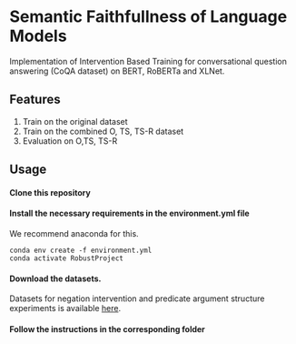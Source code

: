 # Semantic Faithfullness of Language Models

Implementation of Intervention Based Training for conversational question answering (CoQA dataset) on BERT, RoBERTa and XLNet.

## Features
1) Train on the original dataset
2) Train on the combined O, TS, TS-R dataset
3) Evaluation on O,TS, TS-R

## Usage
#### Clone this repository
#### Install the necessary requirements in the environment.yml file
We recommend anaconda for this.

```
conda env create -f environment.yml
conda activate RobustProject
```
#### Download the datasets.
Datasets for negation intervention and predicate argument structure experiments is available [here](https://drive.google.com/drive/u/0/folders/1gHHPyjgkhgVNlVwQ16bA54_wt6eM_bfH).

#### Follow the instructions in the corresponding folder
